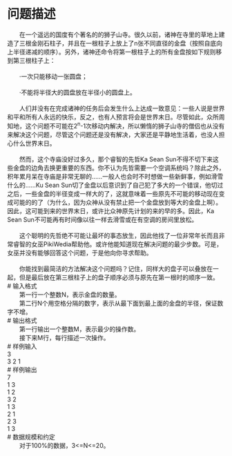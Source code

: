 <div id="pcont1" style="margin-top:20px; display:block;">

# 问题描述

<div class="pdcont">　　在一个遥远的国度有个著名的的狮子山寺。很久以前，诸神在寺里的草地上建造了三根金刚石柱子，并且在一根柱子上放上了n张不同直径的金盘（按照自底向上半径递减的顺序）。另外，诸神还命令将第一根柱子上的所有金盘按如下规则移到第三根柱子上：<br/>
<br/>
　　·一次只能移动一张圆盘；<br/>
<br/>
　　·不能将半径大的圆盘放在半径小的圆盘上。<br/>
<br/>
　　人们并没有在完成诸神的任务后会发生什么上达成一致意见：一些人说是世界和平和所有人永远的快乐，反之，也有人预言将会是世界末日。尽管如此，众所周知地，这个问题不可能在2<sup>n</sup>-1次移动内解决，所以懒惰的狮子山寺的僧侣也从没有来解决这个问题，尽管这个问题还是没有解决，大家还是平静地生活着，也没人担心什么世界末日。<br/>
<br/>
　　然而，这个寺庙没好过多久，那个睿智的先哲Ka Sean Sun不得不切下来这些金盘的边角去换更重要的东西。你不认为先哲需要一个空调系统吗？除此之外，积年累月呆在寺庙是非常无聊的……一般人也会时不时想做一些新鲜事，例如滑雪什么的……Ku Sean Sun切了金盘以后意识到了自己犯了多大的一个错误，他切过之后，一些金盘的半径变成一样大的了，这就意味着一些原先不可能的移动现在变成可能的的了（为什么，因为众神从没有禁止把一个金盘放到等大的金盘上啊）。因此，这可能到来的世界末日，或许比众神原先计划的来的早的多。因此，Ka Sean Sun不可能再有时间像以往一样去滑雪或在有空调的房间里放松。<br/>
<br/>
　　这个聪明的先哲绝不可能让最坏的事态放生，因此他找了一位非常年长而且非常睿智的女巫PikiWedia帮助他。或许他能知道现在解决问题的最少步数。可是，女巫并没有能够回答这个问题，于是他向你寻求帮助。<br/>
<br/>
　　你能找到最简洁的方法解决这个问题吗？记住，同样大的盘子可以叠放在一起，但是最后放在第三根柱子上的盘子顺序必须与原先在第一根时的顺序一致。</div>
# 输入格式

<div class="pdcont">　　第一行一个整数N，表示金盘的数量。<br/>
　　第二行N个用空格分隔的数字，表示从最下面到最上面的金盘的半径，保证数字不增。</div>
# 输出格式

<div class="pdcont">　　第一行输出一个整数M，表示最少的操作数。<br/>
　　接下来M行，每行描述一次操作。</div>
# 样例输入

<div class="pddata">3<br/>
3 2 1</div>
# 样例输出

<div class="pddata">7<br/>
1 3<br/>
1 2<br/>
3 2<br/>
1 3<br/>
2 1<br/>
2 3<br/>
1 3</div>
# 数据规模和约定

<div class="pdcont">　　对于100%的数据，3&lt;=N&lt;=20。</div>

</div>